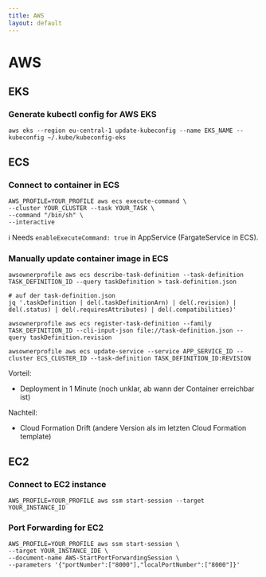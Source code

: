 ```yaml
---
title: AWS
layout: default
---
```


# AWS

## EKS

### Generate kubectl config for AWS EKS
```shell
aws eks --region eu-central-1 update-kubeconfig --name EKS_NAME --kubeconfig ~/.kube/kubeconfig-eks
```

## ECS

### Connect to container in ECS

```shell
AWS_PROFILE=YOUR_PROFILE aws ecs execute-command \
--cluster YOUR_CLUSTER --task YOUR_TASK \
--command "/bin/sh" \
--interactive
```

ℹ️ Needs `enableExecuteCommand: true` in AppService (FargateService in ECS).

### Manually update container image in ECS

```shell
awsownerprofile aws ecs describe-task-definition --task-definition TASK_DEFINITION_ID --query taskDefinition > task-definition.json

# auf der task-definition.json
jq '.taskDefinition | del(.taskDefinitionArn) | del(.revision) | del(.status) | del(.requiresAttributes) | del(.compatibilities)'

awsownerprofile aws ecs register-task-definition --family TASK_DEFINITION_ID --cli-input-json file://task-definition.json --query taskDefinition.revision

awsownerprofile aws ecs update-service --service APP_SERVICE_ID --cluster ECS_CLUSTER_ID --task-definition TASK_DEFINITION_ID:REVISION
```

Vorteil:
- Deployment in 1 Minute (noch unklar, ab wann der Container erreichbar ist)

Nachteil:
- Cloud Formation Drift (andere Version als im letzten Cloud Formation template)


## EC2

### Connect to EC2 instance

```shell
AWS_PROFILE=YOUR_PROFILE aws ssm start-session --target YOUR_INSTANCE_ID
```

### Port Forwarding for EC2

```shell
AWS_PROFILE=YOUR_PROFILE aws ssm start-session \
--target YOUR_INSTANCE_IDE \
--document-name AWS-StartPortForwardingSession \
--parameters '{"portNumber":["8000"],"localPortNumber":["8000"]}'
```
